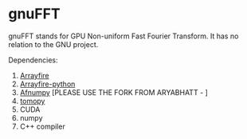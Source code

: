 gnuFFT
==========
gnuFFT stands for GPU Non-uniform Fast Fourier Transform. It has no relation to the GNU project.


Dependencies:

1. [Arrayfire](https://github.com/arrayfire/arrayfire)
2. [Arrayfire-python](https://github.com/arrayfire/arrayfire-python)
3. [Afnumpy](https://github.com/FilipeMaia/afnumpy/tree/master/afnumpy) [PLEASE USE THE FORK FROM ARYABHATT - ]
4. [tomopy](https://github.com/tomopy/tomopy)
5. CUDA 
6. numpy
7. C++ compiler